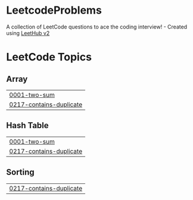 # LeetcodeProblems
A collection of LeetCode questions to ace the coding interview! - Created using [LeetHub v2](https://github.com/arunbhardwaj/LeetHub-2.0)

<!---LeetCode Topics Start-->
# LeetCode Topics
## Array
|  |
| ------- |
| [0001-two-sum](https://github.com/EliasSf73/LeetcodeProblems/tree/master/0001-two-sum) |
| [0217-contains-duplicate](https://github.com/EliasSf73/LeetcodeProblems/tree/master/0217-contains-duplicate) |
## Hash Table
|  |
| ------- |
| [0001-two-sum](https://github.com/EliasSf73/LeetcodeProblems/tree/master/0001-two-sum) |
| [0217-contains-duplicate](https://github.com/EliasSf73/LeetcodeProblems/tree/master/0217-contains-duplicate) |
## Sorting
|  |
| ------- |
| [0217-contains-duplicate](https://github.com/EliasSf73/LeetcodeProblems/tree/master/0217-contains-duplicate) |
<!---LeetCode Topics End-->